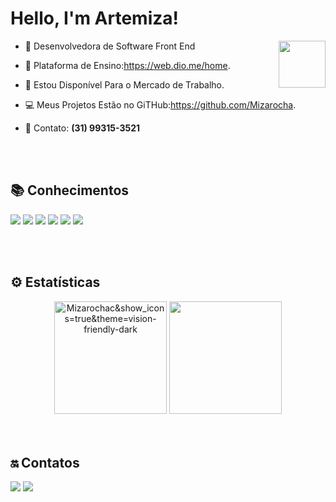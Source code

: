 
  <h1>Hello, I'm Artemiza!</h1> <img align="right" width="75" src="https://media0.giphy.com/media/bx3Cvt88j7PtM4SOaS/giphy.gif?       cid=ecf05e47bvtq43ubdc7bsff9jerhd9hm3jylycjovnb52esv&rid=giphy.gif&ct=s"/></h2>

- 👩‍    Desenvolvedora de Software Front End

- 🏫   Plataforma de Ensino:https://web.dio.me/home.

- 🚀    Estou Disponível Para o Mercado de Trabalho.

- 💻    Meus Projetos Estão no GiTHub:https://github.com/Mizarocha.

- 📱      Contato: **(31) 99315-3521**


 
<br><br>
 
## 📚 Conhecimentos

<div style="display: inline_block">

<img src="https://img.shields.io/badge/html5-%23E34F26.svg?style=for-the-badge&logo=html5&logoColor=white" />
<img src="https://img.shields.io/badge/css-%231572B6.svg?style=for-the-badge&logo=css3&logoColor=white" />
<img src="https://img.shields.io/badge/javascript-%23323330.svg?style=for-the-badge&logo=javascript&logoColor=%23F7DF1E" />
<img src="https://img.shields.io/badge/node.js-%05122A.svg?style=for-the-badge&logo=node.js&logoColor" />
<img src="https://img.shields.io/badge/React-%231572B6.svg?style=for-the-badge&logo=react&logoColor=white" />
<img src="https://img.shields.io/badge/Github-%23323330.svg?style=for-the-badge&logo=github&logoColor" />
<img src"https://img.shields.io/badge/Git-%23323330.svg?style=for-the-badge&logo=git&logoColor" />


</div>

<br><br>

## ⚙️ Estatísticas

<div align="center">
<img height="180em" src="https://github-readme-stats.vercel.app/api?username=Mizarocha&show_icons=true&theme=vision-friendly-dark" alt="Mizarochac&show_icons=true&theme=vision-friendly-dark" alt="Mizarocha's stats"/>
<img height="180em" src="https://github-readme-stats.vercel.app/api/top-langs/?username=Mizarocha&layout=compact&langs_count=7&theme=vision-friendly-dark"/>
 </div>
 <br><br>

## 🔛 Contatos

  <a href="https://www.linkedin.com/in/artemiza-rocha/a" target="_blank"><img src="https://img.shields.io/badge/-LinkedIn-%230077B5?style=for-the-badge&logo=linkedin&logoColor=white" target="_blank"></a> 
  <a href="https://github.com/Mizarocha" target="_blank"><img src="https://img.shields.io/badge/-GITHUB-%23E4405F?style=for-the-badge&logo=github&logoColor=white" target="_blank"></a>
